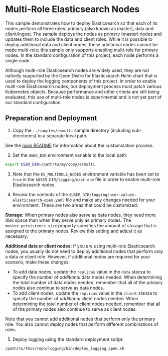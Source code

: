 # Multi-Role Elasticsearch Nodes

This sample demonstrates how to deploy Elasticsearch so that each of its nodes perform all three roles: primary (also known as master), data and
client/ingest. The sample deploys the nodes as primary (master) nodes and updates them to include the data and client roles. While it is possible to deploy additional data and client nodes, these additional nodes cannot be made multi-role; this sample only supports enabling multi-role for primary nodes.  In the standard configuration of this project, each node performs a single node.  

Although multi-role Elasticsearch nodes are widely used, they are not natively supported by the Open Distro for Elasticsearch
Helm chart that is used to deploy the logging components of this project. In order to enable multi-role Elasticsearch nodes, our  deployment process must patch various Kubernetes objects. Because performance and other criteria are still being evaluated, this use of multi-role nodes is experimental and is not yet part of our standard configuration.

## Preparation and Deployment

1. Copy the `../samples/esmulti` sample directory (including sub-directories) to a separate local path.

See the [main README](../../README.md#customization) for information about the customization process.

2. Set the `USER_DIR` environment variable to the local path:

```bash
export USER_DIR=/path/to/my/copy/esmulti
```

3. Note that the `ES_MULTIROLE_NODES` environment variable has
been set to `true` in the `$USER_DIR/logging/user.env` file in order to enable multi-role Elasticsearch nodes.


4. Review the contents of the `$USER_DIR/logging/user-values-elasticsearch-open.yaml` file and make any changes needed for your environment. These are two areas that could be customized:

 **Storage:** When primary nodes also serve as data nodes, they need more disk space than when they serve only as primary nodes.  The `master.persistence.size` property specifies the amount of storage that is assigned to the primary nodes. Review this setting and adjust it as necessary. 

 **Additional data or client nodes:** If you are using multi-role Elasticsearch nodes, you usually do not need to deploy additional nodes that perform only a data or client role. However, if additional nodes are required for your scenario, make these changes:
   - To add data nodes, update the `replicas` value in the `data` stanza to specify the number of _additional_ data nodes needed. When determining the total number of data nodes needed, remember that all of the primary nodes also continue to serve as data nodes.
   - To add client nodes, update the `replicas` value in the `client` stanza to specify the number of _additional_ client nodes needed. When determining the total number of client nodes needed, remember that all of the primary nodes also continue to serve as client nodes.
 
 Note that you cannot add additional nodes that perform only the primary role. You also cannot deploy nodes that perform different combinations of roles. 

5. Deploy logging using the standard deployment script:

```bash
/path/to/this/repo/logging/bin/deploy_logging_open.sh
```

